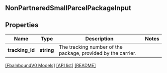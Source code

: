 ## NonPartneredSmallParcelPackageInput

## Properties

Name | Type | Description | Notes
------------ | ------------- | ------------- | -------------
**tracking_id** | **string** | The tracking number of the package, provided by the carrier. |

[[FbaInboundV0 Models]](../) [[API list]](../../Api) [[README]](../../../README.md)
